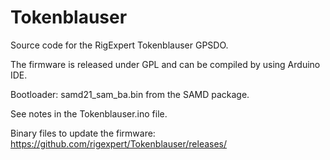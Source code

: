# Tokenblauser

Source code for the RigExpert Tokenblauser GPSDO.

The firmware is released under GPL and can be compiled by using Arduino IDE.

Bootloader: samd21_sam_ba.bin from the SAMD package.

See notes in the Tokenblauser.ino file.

Binary files to update the firmware: https://github.com/rigexpert/Tokenblauser/releases/
